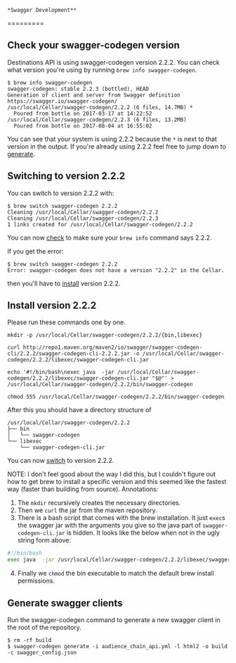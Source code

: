     *Swagger Development**
=========

## <a name="check"></a>Check your swagger-codegen version

Destinations API is using swagger-codegen version 2.2.2. You can check what version you're using by running `brew info swagger-codegen`.
```
$ brew info swagger-codegen
swagger-codegen: stable 2.2.3 (bottled), HEAD
Generation of client and server from Swagger definition
https://swagger.io/swagger-codegen/
/usr/local/Cellar/swagger-codegen/2.2.2 (6 files, 14.7MB) *
  Poured from bottle on 2017-03-17 at 14:22:52
/usr/local/Cellar/swagger-codegen/2.2.3 (6 files, 13.2MB)
  Poured from bottle on 2017-08-04 at 16:55:02
```

You can see that your system is using 2.2.2 because the `*` is next to that version in the output. If you're already using 2.2.2 feel free to jump down to [generate](#generate).


## <a name="switch"></a>Switching to version 2.2.2
You can switch to version 2.2.2 with:
```
$ brew switch swagger-codegen 2.2.2
Cleaning /usr/local/Cellar/swagger-codegen/2.2.2
Cleaning /usr/local/Cellar/swagger-codegen/2.2.3
1 links created for /usr/local/Cellar/swagger-codegen/2.2.2
```
You can now [check](#check) to make sure your `brew info` command says 2.2.2.

If you get the error:
```
$ brew switch swagger-codegen 2.2.2
Error: swagger-codegen does not have a version "2.2.2" in the Cellar.
```
then you'll have to [install](#install) version 2.2.2.

## <a name="install"></a>Install version 2.2.2
Please run these commands one by one.
```
mkdir -p /usr/local/Cellar/swagger-codegen/2.2.2/{bin,libexec}

curl http://repo1.maven.org/maven2/io/swagger/swagger-codegen-cli/2.2.2/swagger-codegen-cli-2.2.2.jar -o /usr/local/Cellar/swagger-codegen/2.2.2/libexec/swagger-codegen-cli.jar

echo '#!/bin/bash\nexec java  -jar /usr/local/Cellar/swagger-codegen/2.2.2/libexec/swagger-codegen-cli.jar "$@"' > /usr/local/Cellar/swagger-codegen/2.2.2/bin/swagger-codegen

chmod 555 /usr/local/Cellar/swagger-codegen/2.2.2/bin/swagger-codegen
```

After this you should have a directory structure of 
```
/usr/local/Cellar/swagger-codegen/2.2.2
├── bin
│   └── swagger-codegen
└── libexec
    └── swagger-codegen-cli.jar
```
You can now [switch](#switch) to version 2.2.2.

NOTE: I don't feel good about the way I did this, but I couldn't figure out how to get brew to install a specific version and this seemed like the fastest way (faster than building from source). Annotations:
1. The `mkdir` recursively creates the necessary directories.
2. Then we `curl` the jar from the maven repository.
3. There is a bash script that comes with the brew installation. It just `exec`s the swagger jar with the arguments you give so the java part of `swagger-codegen-cli.jar` is hidden. It looks like the below when not in the ugly string form above:
```bash
#!/bin/bash
exec java  -jar /usr/local/Cellar/swagger-codegen/2.2.2/libexec/swagger-codegen-cli.jar "$@"
```
4. Finally we `chmod` the bin executable to match the default brew install permissions.

## <a name="generate"></a>Generate swagger clients
Run the swagger-codegen command to generate a new swagger client in the root of the repository.

```
$ rm -rf build
$ swagger-codegen generate -i audience_chain_api.yml -l html2 -o build -c swagger_config.json
```

